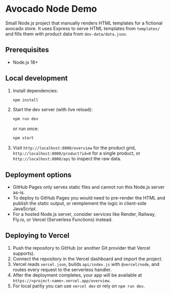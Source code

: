 # Avocado Node Demo

Small Node.js project that manually renders HTML templates for a fictional avocado store. It uses Express to serve HTML templates from `templates/` and fills them with product data from `dev-data/data.json`.

## Prerequisites
- Node.js 18+

## Local development
1. Install dependencies:
   ```bash
   npm install
   ```
2. Start the dev server (with live reload):
   ```bash
   npm run dev
   ```
   or run once:
   ```bash
   npm start
   ```
3. Visit `http://localhost:8000/overview` for the product grid, `http://localhost:8000/product?id=0` for a single product, or `http://localhost:8000/api` to inspect the raw data.

## Deployment options
- GitHub Pages only serves static files and cannot run this Node.js server as-is.
- To deploy to GitHub Pages you would need to pre-render the HTML and publish the static output, or reimplement the logic in client-side JavaScript.
- For a hosted Node.js server, consider services like Render, Railway, Fly.io, or Vercel (Serverless Functions) instead.

## Deploying to Vercel
1. Push the repository to GitHub (or another Git provider that Vercel supports).
2. Connect the repository in the Vercel dashboard and import the project.
3. Vercel reads `vercel.json`, builds `api/index.js` with `@vercel/node`, and routes every request to the serverless handler.
4. After the deployment completes, your app will be available at `https://<project-name>.vercel.app/overview`.
5. For local parity you can use `vercel dev` or rely on `npm run dev`.
